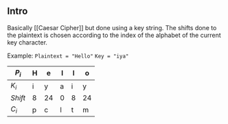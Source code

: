 ## Intro
Basically [[Caesar Cipher]] but done using a key string. The shifts done to the plaintext is chosen according to the index of the alphabet of the current key character.

Example:
`Plaintext = "Hello"`
`Key = "iya"`

| $P_{i}$ | H   | e   | l   | l   | o   |
| ------- | --- | --- | --- | --- | --- |
| $K_{i}$ | i   | y   | a   | i   | y   |
| $Shift$ | 8   | 24  | 0   | 8   | 24  |
| $C_{i}$ | p   | c   | l   | t   | m   |

